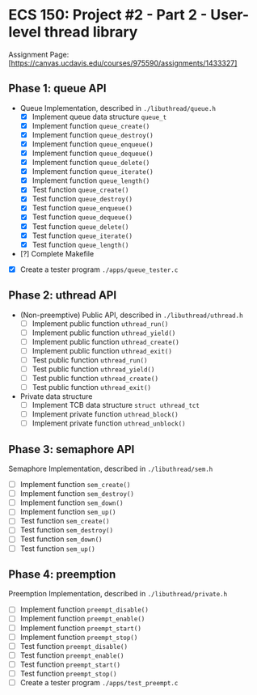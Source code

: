 # ECS 150: Project #2 - Part 2 - User-level thread library #

Assignment Page: [https://canvas.ucdavis.edu/courses/975590/assignments/1433327]

## Phase 1: queue API ##

- Queue Implementation, described in `./libuthread/queue.h`
    - [X] Implement queue data structure `queue_t`
    - [X] Implement function `queue_create()`
    - [X] Implement function `queue_destroy()`
    - [X] Implement function `queue_enqueue()`
    - [X] Implement function `queue_dequeue()`
    - [X] Implement function `queue_delete()`
    - [X] Implement function `queue_iterate()`
    - [X] Implement function `queue_length()`
    - [X] Test function `queue_create()`
    - [X] Test function `queue_destroy()`
    - [X] Test function `queue_enqueue()`
    - [X] Test function `queue_dequeue()`
    - [X] Test function `queue_delete()`
    - [X] Test function `queue_iterate()`
    - [X] Test function `queue_length()`
- [?] Complete Makefile
- [X] Create a tester program `./apps/queue_tester.c`

## Phase 2: uthread API ##

- (Non-preemptive) Public API, described in `./libuthread/uthread.h`
    - [ ] Implement public function `uthread_run()`
    - [ ] Implement public function `uthread_yield()`
    - [ ] Implement public function `uthread_create()`
    - [ ] Implement public function `uthread_exit()`
    - [ ] Test public function `uthread_run()`
    - [ ] Test public function `uthread_yield()`
    - [ ] Test public function `uthread_create()`
    - [ ] Test public function `uthread_exit()`
- Private data structure
    - [ ] Implement TCB data structure `struct uthread_tct`
    - [ ] Implement private function `uthread_block()`
    - [ ] Implement private function `uthread_unblock()`

## Phase 3: semaphore API ##

Semaphore Implementation, described in `./libuthread/sem.h`
- [ ] Implement function `sem_create()`
- [ ] Implement function `sem_destroy()`
- [ ] Implement function `sem_down()`
- [ ] Implement function `sem_up()`
- [ ] Test function `sem_create()`
- [ ] Test function `sem_destroy()`
- [ ] Test function `sem_down()`
- [ ] Test function `sem_up()`

## Phase 4: preemption ##

Preemption Implementation, described in `./libuthread/private.h`
- [ ] Implement function `preempt_disable()`
- [ ] Implement function `preempt_enable()`
- [ ] Implement function `preempt_start()`
- [ ] Implement function `preempt_stop()`
- [ ] Test function `preempt_disable()`
- [ ] Test function `preempt_enable()`
- [ ] Test function `preempt_start()`
- [ ] Test function `preempt_stop()`
- [ ] Create a tester program `./apps/test_preempt.c`